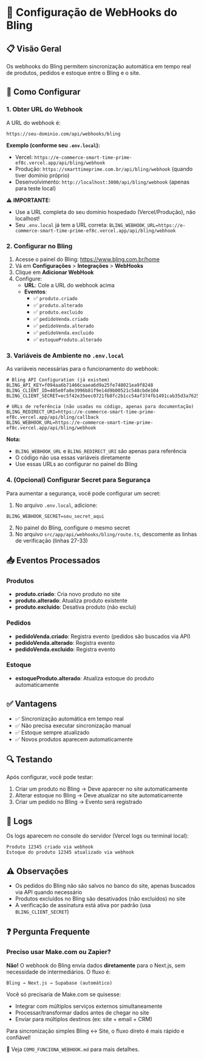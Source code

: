 # 🔔 Configuração de WebHooks do Bling

## 📋 Visão Geral

Os webhooks do Bling permitem sincronização automática em tempo real de produtos, pedidos e estoque entre o Bling e o site.

## 🚀 Como Configurar

### 1. Obter URL do Webhook

A URL do webhook é:
```
https://seu-dominio.com/api/webhooks/bling
```

**Exemplo (conforme seu `.env.local`):**
- Vercel: `https://e-commerce-smart-time-prime-ef8c.vercel.app/api/bling/webhook`
- Produção: `https://smarttimeprime.com.br/api/bling/webhook` (quando tiver domínio próprio)
- Desenvolvimento: `http://localhost:3000/api/bling/webhook` (apenas para teste local)

⚠️ **IMPORTANTE:** 
- Use a URL completa do seu domínio hospedado (Vercel/Produção), não localhost!
- Seu `.env.local` já tem a URL correta: `BLING_WEBHOOK_URL=https://e-commerce-smart-time-prime-ef8c.vercel.app/api/bling/webhook`

### 2. Configurar no Bling

1. Acesse o painel do Bling: https://www.bling.com.br/home
2. Vá em **Configurações** > **Integrações** > **WebHooks**
3. Clique em **Adicionar WebHook**
4. Configure:
   - **URL**: Cole a URL do webhook acima
   - **Eventos**:
     - ✅ `produto.criado`
     - ✅ `produto.alterado`
     - ✅ `produto.excluido`
     - ✅ `pedidoVenda.criado`
     - ✅ `pedidoVenda.alterado`
     - ✅ `pedidoVenda.excluido`
     - ✅ `estoqueProduto.alterado`

### 3. Variáveis de Ambiente no `.env.local`

As variáveis necessárias para o funcionamento do webhook:

```env
# Bling API Configuration (já existem)
BLING_API_KEY=f094aa6b71466caaea6d9a25fe748021ea9f8248
BLING_CLIENT_ID=405e0fa8e3996b81f9e14d9b00521c548cbde104
BLING_CLIENT_SECRET=ec5f42e35eec0721fb8fc2b1cc54af374fb1491cab35d3a76259e1923ffc

# URLs de referência (não usadas no código, apenas para documentação)
BLING_REDIRECT_URI=https://e-commerce-smart-time-prime-ef8c.vercel.app/api/bling/callback
BLING_WEBHOOK_URL=https://e-commerce-smart-time-prime-ef8c.vercel.app/api/bling/webhook
```

**Nota:** 
- `BLING_WEBHOOK_URL` e `BLING_REDIRECT_URI` são apenas para referência
- O código não usa essas variáveis diretamente
- Use essas URLs ao configurar no painel do Bling

### 4. (Opcional) Configurar Secret para Segurança

Para aumentar a segurança, você pode configurar um secret:

1. No arquivo `.env.local`, adicione:
```env
BLING_WEBHOOK_SECRET=seu_secret_aqui
```

2. No painel do Bling, configure o mesmo secret
3. No arquivo `src/app/api/webhooks/bling/route.ts`, descomente as linhas de verificação (linhas 27-33)

## 📥 Eventos Processados

### Produtos
- **produto.criado**: Cria novo produto no site
- **produto.alterado**: Atualiza produto existente
- **produto.excluido**: Desativa produto (não exclui)

### Pedidos
- **pedidoVenda.criado**: Registra evento (pedidos são buscados via API)
- **pedidoVenda.alterado**: Registra evento
- **pedidoVenda.excluido**: Registra evento

### Estoque
- **estoqueProduto.alterado**: Atualiza estoque do produto automaticamente

## ✅ Vantagens

- ✅ Sincronização automática em tempo real
- ✅ Não precisa executar sincronização manual
- ✅ Estoque sempre atualizado
- ✅ Novos produtos aparecem automaticamente

## 🔍 Testando

Após configurar, você pode testar:

1. Criar um produto no Bling → Deve aparecer no site automaticamente
2. Alterar estoque no Bling → Deve atualizar no site automaticamente
3. Criar um pedido no Bling → Evento será registrado

## 📝 Logs

Os logs aparecem no console do servidor (Vercel logs ou terminal local):

```
Produto 12345 criado via webhook
Estoque do produto 12345 atualizado via webhook
```

## ⚠️ Observações

- Os pedidos do Bling não são salvos no banco do site, apenas buscados via API quando necessário
- Produtos excluídos no Bling são desativados (não excluídos) no site
- A verificação de assinatura está ativa por padrão (usa `BLING_CLIENT_SECRET`)

## ❓ Pergunta Frequente

### Preciso usar Make.com ou Zapier?

**Não!** O webhook do Bling envia dados **diretamente** para o Next.js, sem necessidade de intermediários. O fluxo é:

```
Bling → Next.js → Supabase (automático)
```

Você só precisaria de Make.com se quisesse:
- Integrar com múltiplos serviços externos simultaneamente
- Processar/transformar dados antes de chegar no site
- Enviar para múltiplos destinos (ex: site + email + CRM)

Para sincronização simples Bling ↔ Site, o fluxo direto é mais rápido e confiável!

📖 Veja `COMO_FUNCIONA_WEBHOOK.md` para mais detalhes.
